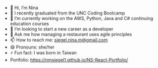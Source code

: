 
- 👋 Hi, I’m Nina
- 🌱 I recently graduated from the UNC Coding Bootcamp
- 🔭 I’m currently working on the AWS, Python, Java and C# continuing education courses 
- 👀 I’m looking to start a new career as a developer
- 💬 Ask me how managing a restaurant uses agile principles 
- 📫 How to reach me: siegel.nina.m@gmail.com
- 😄 Pronouns: she/her
- ⚡ Fun fact: I was born in Taiwan
- Portfolio: https://nmsiegel1.github.io/NS-React-Portfolio/

